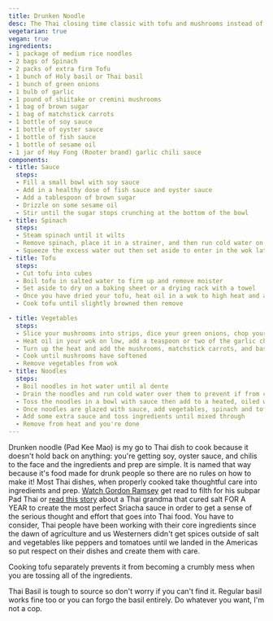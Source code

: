 ```yaml
---
title: Drunken Noodle
desc: The Thai closing time classic with tofu and mushrooms instead of meat
vegetarian: true
vegan: true
ingredients:
- 1 package of medium rice noodles
- 2 bags of Spinach
- 2 packs of extra firm Tofu
- 1 bunch of Holy basil or Thai basil
- 1 bunch of green onions
- 1 bulb of garlic
- 1 pound of shiitake or cremini mushrooms
- 1 bag of brown sugar
- 1 bag of matchstick carrots
- 1 bottle of soy sauce
- 1 bottle of oyster sauce
- 1 bottle of fish sauce
- 1 bottle of sesame oil
- 1 jar of Huy Fong (Rooter brand) garlic chili sauce
components:
- title: Sauce
  steps:
  - Fill a small bowl with soy sauce
  - Add in a healthy dose of fish sauce and oyster sauce
  - Add a tablespoon of brown sugar
  - Drizzle on some sesame oil
  - Stir until the sugar stops crunching at the bottom of the bowl
- title: Spinach
  steps:
  - Steam spinach until it wilts
  - Remove spinach, place it in a strainer, and then run cold water on it to keep it from cooking
  - Squeeze the excess water out then set aside to enter in the wok later
- title: Tofu
  steps:
  - Cut tofu into cubes
  - Boil tofu in salted water to firm up and remove moister
  - Set aside to dry on a baking sheet or a drying rack with a towel
  - Once you have dried your tofu, heat oil in a wok to high heat and add your tofu plus some sauce
  - Cook tofu until slightly browned then remove

- title: Vegetables
  steps:
  - Slice your mushrooms into strips, dice your green onions, chop your basil, and slice garlic into slivers
  - Heat oil in your wok on low, add a teaspoon or two of the garlic chili sauce, and sweat your green onions and garlic until they are soft
  - Turn up the heat and add the mushrooms, matchstick carrots, and basil
  - Cook until mushrooms have softened
  - Remove vegetables from wok
- title: Noodles
  steps:
  - Boil noodles in hot water until al dente
  - Drain the noodles and run cold water over them to prevent if from cooking more
  - Toss the noodles in a bowl with sauce then add to a heated, oiled wok
  - Once noodles are glazed with sauce, add vegetables, spinach and tofu
  - Add some extra sauce and toss ingredients until mixed through
  - Remove from heat and you're done
---
```

Drunken noodle (Pad Kee Mao) is my go to Thai dish to cook because it doesn't hold back on anything: you're getting soy, oyster sauce, and chilis to the face and the ingredients and prep are simple. It is named that way because it's food made for drunk people so there are no rules on how to make it! Most Thai dishes, when properly cooked take thoughtful care into ingredients and prep. [Watch Gordon Ramsey](https://youtu.be/DsyfYJ5Ou3g?t=115) get read to filth for his subpar Pad Thai or [read this story](https://www.npr.org/sections/thesalt/2019/01/16/681944292/in-home-of-original-sriracha-sauce-thais-say-rooster-brand-is-nothing-to-crow-ab) about a Thai grandma that cured salt FOR A YEAR to create the most perfect Sriacha sauce in order to get a sense of the serious thought and effort that goes into Thai food. You have to consider, Thai people have been working with their core ingredients since the dawn of agriculture and us Westerners didn't get spices outside of salt and vegetables like peppers and tomatoes until we landed in the Americas so put respect on their dishes and create them with care.

Cooking tofu separately prevents it from becoming a crumbly mess when you are tossing all of the ingredients.

Thai Basil is tough to source so don't worry if you can't find it. Regular basil works fine too or you can forgo the basil entirely. Do whatever you want, I'm not a cop.
